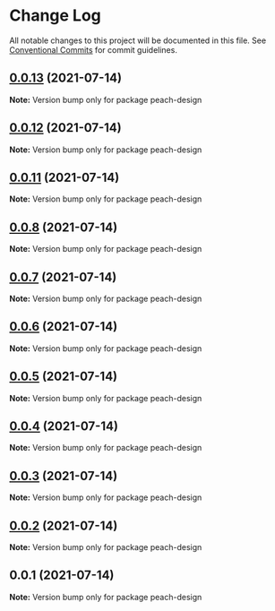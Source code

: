 # Change Log

All notable changes to this project will be documented in this file.
See [Conventional Commits](https://conventionalcommits.org) for commit guidelines.

## [0.0.13](https://github.com/guobaogang/peach-design/compare/peach-design@0.0.12...peach-design@0.0.13) (2021-07-14)

**Note:** Version bump only for package peach-design





## [0.0.12](https://github.com/guobaogang/peach-design/compare/peach-design@0.0.11...peach-design@0.0.12) (2021-07-14)

**Note:** Version bump only for package peach-design





## [0.0.11](https://github.com/guobaogang/peach-design/compare/peach-design@0.0.8...peach-design@0.0.11) (2021-07-14)

**Note:** Version bump only for package peach-design





## [0.0.8](https://github.com/guobaogang/peach-design/compare/peach-design@0.0.7...peach-design@0.0.8) (2021-07-14)

**Note:** Version bump only for package peach-design





## [0.0.7](https://github.com/guobaogang/peach-design/compare/peach-design@0.0.6...peach-design@0.0.7) (2021-07-14)

**Note:** Version bump only for package peach-design





## [0.0.6](https://github.com/guobaogang/peach-design/compare/peach-design@0.0.5...peach-design@0.0.6) (2021-07-14)

**Note:** Version bump only for package peach-design





## [0.0.5](https://github.com/guobaogang/peach-design/compare/peach-design@0.0.4...peach-design@0.0.5) (2021-07-14)

**Note:** Version bump only for package peach-design





## [0.0.4](https://github.com/guobaogang/peach-design/compare/peach-design@0.0.3...peach-design@0.0.4) (2021-07-14)

**Note:** Version bump only for package peach-design





## [0.0.3](https://github.com/guobaogang/peach-design/compare/peach-design@0.0.2...peach-design@0.0.3) (2021-07-14)

**Note:** Version bump only for package peach-design





## [0.0.2](https://github.com/guobaogang/peach-design/compare/peach-design@0.0.1...peach-design@0.0.2) (2021-07-14)

**Note:** Version bump only for package peach-design





## 0.0.1 (2021-07-14)

**Note:** Version bump only for package peach-design
